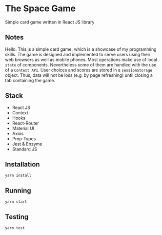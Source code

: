 # The Space Game
Simple card game written in React JS library

## Notes
Hello. This is a simple card game, which is a showcase of my programming skills.
The game is designed and implemented to serve users using their web browsers as well as mobile phones.
Most operations make use of local `state` of components. Nevertheless some of them are handled with the use of a `Context API`.
User choices and scores are stored in a `sessionStorage` object. Thus, data will not be loss (e.g. by page refreshing) until closing a tab containing the game.

## Stack
- React JS
- Context
- Hooks
- React-Router
- Material UI
- Axios
- Prop-Types
- Jest & Enzyme
- Standard JS

## Installation
`yarn install`

## Running
`yarn start`

## Testing
`yarn test`

